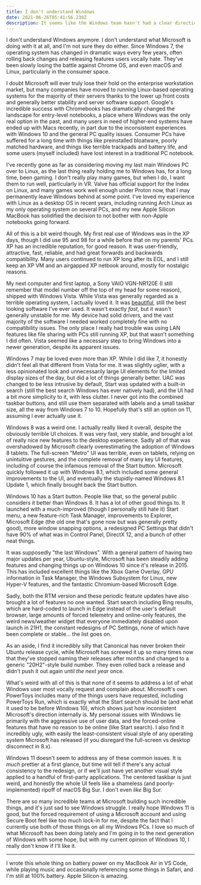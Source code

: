 ```yaml
---
title: I don't understand Windows
date: 2021-06-26T05:41:56.238Z
description: It seems like the Windows team hasn't had a clear direction since Windows 7.
---
```


I don't understand Windows anymore. I don't understand what Microsoft is doing with it at all, and I'm not sure they do either. Since Windows 7, the operating system has changed in dramatic ways every few years, often rolling back changes and releasing features users vocally hate. They've been slowly losing the battle against Chrome OS, and even macOS and Linux, particularly in the consumer space.

I doubt Microsoft will ever truly lose their hold on the enterprise workstation market, but many companies have moved to running Linux-based operating systems for the majority of their servers thanks to the lower up front costs and generally better stability and server software support. Google's incredible success with Chromebooks has dramatically changed the landscape for entry-level notebooks, a place where Windows was the only real option in the past, and many users in need of higher-end systems have ended up with Macs recently, in part due to the inconsistent experiences with Windows 10 and the general PC quality issues. Consumer PCs have suffered for a long time with things like preinstalled bloatware, poorly matched hardware, and things like terrible trackpads and battery life, and some users (myself included) have lost interest in a traditional PC notebook.

I've recently gone as far as considering moving my last main Windows PC over to Linux, as the last thing really holding me to Windows has, for a long time, been gaming. I don't really play many games, but when I do, I want them to run well, particularly in VR. Valve has official support for the Index on Linux, and many games work well enough under Proton now, that I may permanently leave Windows behind at some point. I've loved my experience with Linux as a desktop OS in recent years, including running Arch Linux as my only operating system on several PCs, and my new Apple Silicon MacBook has solidified the decision to not bother with non-Apple notebooks going forward.

All of this is a bit weird though. My first real use of Windows was in the XP days, though I did use 95 and 98 for a while before that on my parents' PCs. XP has an incredible reputation, for good reason. It was user-friendly, attractive, fast, reliable, and had great forwards and backwards compatibility. Many users continued to run XP long after its EOL, and I still keep an XP VM and an airgapped XP netbook around, mostly for nostalgic reasons.

My next computer and first laptop, a Sony VAIO VGN-NR120E (I still remember that model number off the top of my head for some reason), shipped with Windows Vista. While Vista was generally regarded as a terrible operating system, I actually loved it. It was [beautiful](https://phpizza.com/~alan/vista.html), still the best looking software I've ever used. It wasn't exactly _fast_, but it wasn't generally unstable for me. My device had solid drivers, and the vast majority of the software I needed worked completely fine with no compatibility issues. The only place I really had trouble was using LAN features like file sharing with PCs still running XP, but that wasn't something I did often. Vista seemed like a necessary step to bring Windows into a newer generation, despite its apparent issues.

Windows 7 may be loved even more than XP. While I did like 7, it honestly didn't feel all that different from Vista for me. It was slightly uglier, with a less opinionated look and unnecessarily large UI elements for the limited display sizes of the day, but did a lot of things generally better. UAC was changed to be less intrusive by default, Start was updated with a built-in search (still the best search Windows has ever natively had), and the UI had a bit more simplicity to it, with less clutter. I never got into the combined taskbar buttons, and still use them separated with labels and a small taskbar size, all the way from Windows 7 to 10. Hopefully that's still an option on 11, assuming I ever actually use it.

Windows 8 was a weird one. I actually really liked it overall, despite the obviously terrible UI choices. It was very fast, very stable, and brought a lot of really nice new features to the desktop experience. Sadly all of that was overshadowed by Microsoft clearly overestimating the adoption of Windows 8 tablets. The full-screen "Metro" UI was terrible, even on tablets, relying on unintuitive gestures, and the complete removal of many key UI features, including of course the infamous removal of the Start button. Microsoft quickly followed it up with Windows 8.1, which included some general improvements to the UI, and eventually the stupidly-named Windows 8.1 Update 1, which finally brought back the Start button.

Windows 10 has a Start button. People like that, so the general public considers it better than Windows 8. It has a lot of other good things to. It launched with a much-improved (though I personally still hate it) Start menu, a new feature-rich Task Manager, improvements to Explorer, Microsoft Edge (the old one that's gone now but was generally pretty good), more window snapping options, a redesigned PC Settings that didn't have 90% of what was in Control Panel, DirectX 12, and a bunch of other neat things.

It was supposedly "the last Windows". With a general pattern of having two major updates per year, Ubuntu-style, Microsoft has been steadily adding features and changing things up on Windows 10 since it's release in 2015. This has included excellent things like the Xbox Game Overlay, GPU information in Task Manager, the Windows Subsystem for Linux, new Hyper-V features, and the fantastic Chromium-based Microsoft Edge.

Sadly, both the RTM version and these periodic feature updates have also brought a lot of features no one wanted. Start search including Bing results, which are hard-coded to launch in Edge instead of the user's default browser, large amounts of forced telemetry and online-only features, the weird news/weather widget that everyone immediately disabled upon launch in 21H1, the constant redesigns of PC Settings, none of which have been complete or stable... the list goes on.

As an aside, I find it incredibly silly that Canonical has never broken their Ubuntu release cycle, while Microsoft has screwed it up so many times now that they've stopped naming their releases after months and changed to a generic "20H2"-style build number. They even rolled back a release and didn't push it out again until _the next year_ once.

What's weird with all of this is that none of it seems to address a lot of what Windows user most vocally request and complain about. Microsoft's own PowerToys includes many of the things users have requested, including PowerToys Run, which is exactly what the Start search should be (and what it used to be before Windows 10), which shows just how inconsistent Microsoft's direction internally is. My personal issues with Windows lie primarily with the aggressive use of user data, and the forced-online features that have no reason to be online (like Start search). I also find it incredibly ugly, with easily the least-consistent visual style of any operating system Microsoft has released (if you disregard the full-screen vs desktop disconnect in 8.x).

Windows 11 doesn't seem to address any of these common issues. It is _much_ prettier at a first glance, but time will tell if there's any actual consistency to the redesign, or if we'll just have yet another visual style applied to a handful of first-party applications. The centered taskbar is just weird, and honestly the whole UI feels like a shameless (and poorly-implemented) ripoff of macOS Big Sur. I don't even _like_ Big Sur.

There are so many incredible teams at Microsoft building such incredible things, and it's just sad to see Windows struggle. I really hope Windows 11 is good, but the forced requirement of using a Microsoft account and using Secure Boot feel like too much lock-in for me, despite the fact that I currently use both of those things on all my Windows PCs. I love so much of what Microsoft has been doing lately and I'm going in to the next generation of Windows with some hope, but with my current opinion of Windows 10, I really don't know if I'll like it.

---

I wrote this whole thing on battery power on my MacBook Air in VS Code, while playing music and occasionally referencing some things in Safari, and I'm still at 100% battery. Apple Silicon is amazing.
